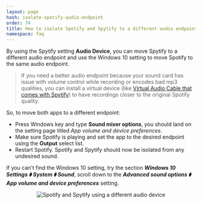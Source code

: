 ```yaml
---
layout: page
hash: isolate-spotify-audio-endpoint
order: 74
title: How to isolate Spotify and Spytify to a different audio endpoint device to eliminate noise?
namespace: faq
---
```


By using the Spytify setting **Audio Device**, you can move Spytify to a different audio endpoint and use the Windows 10 setting to move Spotify to the same audio endpoint.

> If you need a better audio endpoint because your sound card has issue with volume control while recording or encodes bad mp3 qualities, you can install a virtual device (like [Virtual Audio Cable that comes with Spytify](#install-better-audio-endpoint-device)) to have recordings closer to the original Spotify quality.

So, to move both apps to a different endpoint:

- Press Windows key and type **Sound mixer options**, you should land on the setting page titled _App volume and device preferences_.
- Make sure Spotify is playing and set the app to the desired endpoint using the **Output** select list.
- Restart Spotify. Spotify and Spytify should now be isolated from any undesired sound.

If you can't find the Windows 10 setting, try the section **_Windows 10 Settings 🡂 System 🡂 Sound_**, scroll down to the **_Advanced sound options 🡂 App volume and device preferences_** setting.

<p align="center"><img alt="Spotify and Spytify using a different audio device" src="./assets/images/audio_output_device.gif" /></p>
